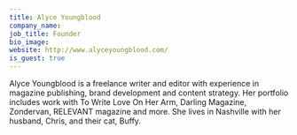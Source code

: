 ```yaml
---
title: Alyce Youngblood
company_name: 
job_title: Founder
bio_image: 
website: http://www.alyceyoungblood.com/
is_guest: true
---
```


Alyce Youngblood is a freelance writer and editor with experience in magazine publishing, brand development and content strategy. Her portfolio includes work with To Write Love On Her Arm, Darling Magazine, Zondervan, RELEVANT magazine and more. She lives in Nashville with her husband, Chris, and their cat, Buffy.
